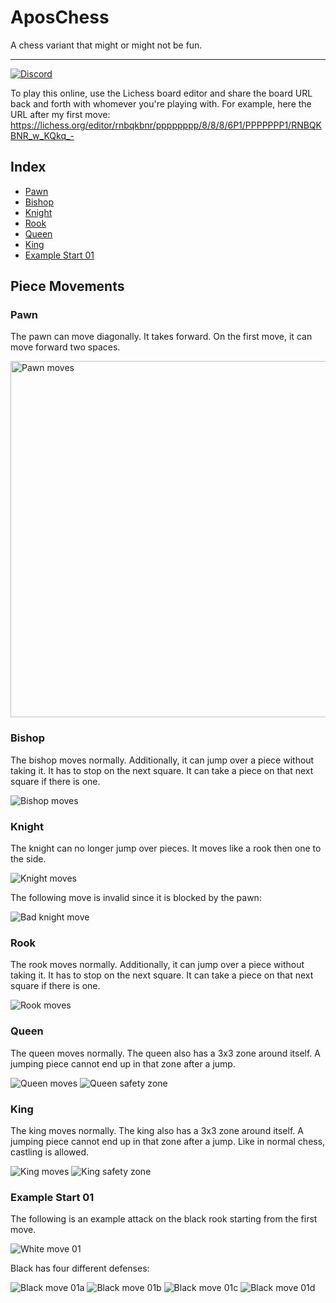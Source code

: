 # AposChess

A chess variant that might or might not be fun.

___

[![Discord](https://img.shields.io/discord/257949867551358987.svg)](https://discord.gg/Wwdb9Cs)

To play this online, use the Lichess board editor and share the board URL back and forth with whomever you're playing with. For example, here the URL after my first move: https://lichess.org/editor/rnbqkbnr/pppppppp/8/8/8/6P1/PPPPPPP1/RNBQKBNR_w_KQkq_-

## Index

* [Pawn](#pawn)
* [Bishop](#bishop)
* [Knight](#knight)
* [Rook](#rook)
* [Queen](#queen)
* [King](#king)
* [Example Start 01](#example-start-01)

## Piece Movements

### Pawn

The pawn can move diagonally. It takes forward. On the first move, it can move forward two spaces.

<img src="Images/Pawn.png" alt="Pawn moves" width="570" height="570" />

### Bishop

The bishop moves normally. Additionally, it can jump over a piece without taking it. It has to stop on the next square. It can take a piece on that next square if there is one.

![Bishop moves](Images/Bishop.png)

### Knight

The knight can no longer jump over pieces. It moves like a rook then one to the side.

![Knight moves](Images/Knight.png)

The following move is invalid since it is blocked by the pawn:

![Bad knight move](Images/KnightBad.png)

### Rook

The rook moves normally. Additionally, it can jump over a piece without taking it. It has to stop on the next square. It can take a piece on that next square if there is one.

![Rook moves](Images/Rook.png)

### Queen

The queen moves normally. The queen also has a 3x3 zone around itself. A jumping piece cannot end up in that zone after a jump.

![Queen moves](Images/Queen.png)
![Queen safety zone](Images/QueenSafety.png)

### King

The king moves normally. The king also has a 3x3 zone around itself. A jumping piece cannot end up in that zone after a jump. Like in normal chess, castling is allowed.

![King moves](Images/King.png)
![King safety zone](Images/KingSafety.png)

### Example Start 01

The following is an example attack on the black rook starting from the first move.

![White move 01](Images/Example01/E01-01a-a-hg3.png)

Black has four different defenses:

![Black move 01a](Images/Example01/E01-01b-a-Bh3.png)
![Black move 01b](Images/Example01/E01-01b-b-h6.png)
![Black move 01c](Images/Example01/E01-01b-c-h5.png)
![Black move 01d](Images/Example01/E01-01b-d-Rh6.png)
